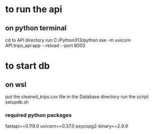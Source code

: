 # to run the api 
## on python terminal
cd to API directory 
run C:/Python313/python.exe -m uvicorn API.trips_api:app --reload --port 8003

# to start db 
## on wsl
put the cleaned_trips.csv file in the Database directory
run the script setupdb.sh

### required python packages
fastapi==0.119.0
uvicorn==0.37.0
psycopg2-binary==2.9.9
